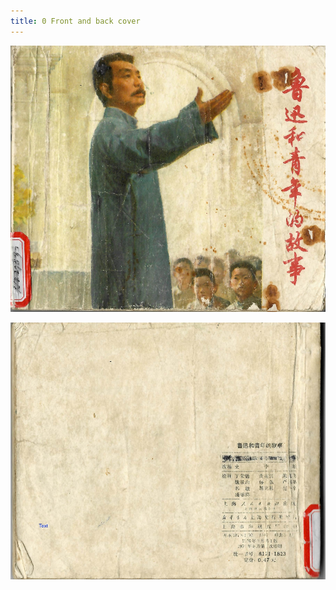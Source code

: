 ```yaml
---
title: 0 Front and back cover
---
```


![luxun cover](./../../images/luxun/front-page-00001.jpg)

![luxun cover](./../../images/luxun/back-page-00001.jpg)
